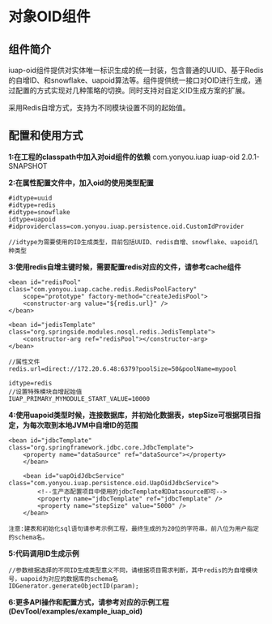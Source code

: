 # 对象OID组件 #

## 组件简介 ##
iuap-oid组件提供对实体唯一标识生成的统一封装，包含普通的UUID、基于Redis的自增ID、和snowflake、uapoid算法等。组件提供统一接口对OID进行生成，通过配置的方式实现对几种策略的切换。同时支持对自定义ID生成方案的扩展。

采用Redis自增方式，支持为不同模块设置不同的起始值。

## 配置和使用方式 ##
**1:在工程的classpath中加入对oid组件的依赖**
	<dependency>
		<groupId>com.yonyou.iuap</groupId>
		<artifactId>iuap-oid</artifactId>
		<version>2.0.1-SNAPSHOT</version>
	</dependency>

**2:在属性配置文件中，加入oid的使用类型配置**

	#idtype=uuid
	#idtype=redis
	#idtype=snowflake
	idtype=uapoid
	#idproviderclass=com.yonyou.iuap.persistence.oid.CustomIdProvider

	//idtype为需要使用的ID生成类型，目前包括UUID、redis自增、snowflake、uapoid几种类型

**3:使用redis自增主键时候，需要配置redis对应的文件，请参考cache组件**

	<bean id="redisPool" class="com.yonyou.iuap.cache.redis.RedisPoolFactory"
		scope="prototype" factory-method="createJedisPool">
		<constructor-arg value="${redis.url}" />
	</bean>
	
	<bean id="jedisTemplate" class="org.springside.modules.nosql.redis.JedisTemplate">
		<constructor-arg ref="redisPool"></constructor-arg>
	</bean> 

	//属性文件
	redis.url=direct://172.20.6.48:6379?poolSize=50&poolName=mypool

	idtype=redis
	//设置特殊模块自增起始值
	IUAP_PRIMARY_MYMODULE_START_VALUE=10000

**4:使用uapoid类型时候，连接数据库，并初始化数据表，stepSize可根据项目指定，为每次取到本地JVM中自增ID的范围**

 	<bean id="jdbcTemplate" class="org.springframework.jdbc.core.JdbcTemplate">
		<property name="dataSource" ref="dataSource"></property>
        </bean>	
    
        <bean id="uapOidJdbcService" class="com.yonyou.iuap.persistence.oid.UapOidJdbcService">
    	    <!--生产态配置项目中使用的jdbcTemplate和Datasource即可-->
    	    <property name="jdbcTemplate" ref="jdbcTemplate" />
    	    <property name="stepSize" value="5000" />
        </bean>

	注意:建表和初始化sql语句请参考示例工程，最终生成的为20位的字符串，前八位为用户指定的schema名。

**5:代码调用ID生成示例**

	//参数根据选择的不同ID生成类型意义不同，请根据项目需求判断，其中redis的为自增模块号，uapoid为对应的数据库的schema名
	IDGenerator.generateObjectID(param);
	
**6:更多API操作和配置方式，请参考对应的示例工程(DevTool/examples/example_iuap_oid)**
